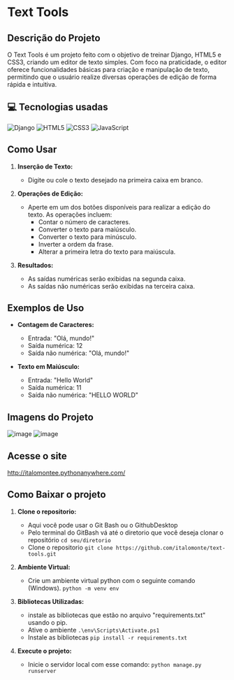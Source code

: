 # Text Tools 

## Descrição do Projeto

O Text Tools é um projeto feito com o objetivo de treinar Django, HTML5 e CSS3, criando um editor de texto simples. Com foco na praticidade, o editor oferece funcionalidades básicas para criação e manipulação de texto, permitindo que o usuário realize diversas operações de edição de forma rápida e intuitiva.

## 💻 Tecnologias usadas

![Django](https://img.shields.io/badge/django-%23092E20.svg?style=for-the-badge&logo=django&logoColor=white)
![HTML5](https://img.shields.io/badge/html5-%23E34F26.svg?style=for-the-badge&logo=html5&logoColor=white) 
![CSS3](https://img.shields.io/badge/css3-%231572B6.svg?style=for-the-badge&logo=css3&logoColor=white)
![JavaScript](https://img.shields.io/badge/javascript-%23323330.svg?style=for-the-badge&logo=javascript&logoColor=%23F7DF1E)

## Como Usar

1. **Inserção de Texto:**
   - Digite ou cole o texto desejado na primeira caixa em branco.

2. **Operações de Edição:**
   - Aperte em um dos botões disponíveis para realizar a edição do texto. As operações incluem:
      - Contar o número de caracteres.
      - Converter o texto para maiúsculo.
      - Converter o texto para minúsculo.
      - Inverter a ordem da frase.
      - Alterar a primeira letra do texto para maiúscula.

3. **Resultados:**
   - As saídas numéricas serão exibidas na segunda caixa.
   - As saídas não numéricas serão exibidas na terceira caixa.

## Exemplos de Uso

- **Contagem de Caracteres:**
  - Entrada: "Olá, mundo!"
  - Saída numérica: 12
  - Saída não numérica: "Olá, mundo!"

- **Texto em Maiúsculo:**
  - Entrada: "Hello World"
  - Saída numérica: 11
  - Saída não numérica: "HELLO WORLD"

## Imagens do Projeto

![image](https://github.com/italomonte/text-tools/assets/68883489/b9838a2a-e202-4f18-a5a5-78e242a6fdf8) ![image](https://github.com/italomonte/text-tools/assets/68883489/23597bd3-70f6-429c-8d22-b9582acbd0d8)

## Acesse o site
http://italomontee.pythonanywhere.com/

## Como Baixar o projeto
1. **Clone o repositorio:**
   - Aqui você pode usar o Git Bash ou o GithubDesktop
   - Pelo terminal do GitBash vá até o diretorio que você deseja clonar o repositório
   `cd seu/diretorio`
   - Clone o repositorio
   `git clone https://github.com/italomonte/text-tools.git` 

2. **Ambiente Virtual:**
   - Crie um ambiente virtual python com o seguinte comando (Windows).
   `python -m venv env`

3. **Bibliotecas Utilizadas:**
   - instale as bibliotecas que estão no arquivo "requirements.txt" usando o pip.
   - Ative o ambiente
   `.\env\Scripts\Activate.ps1`
   - Instale as bibliotecas
   `pip install -r requirements.txt`

4. **Execute o projeto:**
   - Inicie o servidor local com esse comando:
   `python manage.py runserver`
